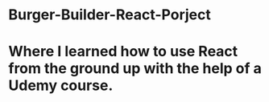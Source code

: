# Burger-Builder-React-Porject
# Where I learned how to use React from the ground up with the help of a Udemy course.
